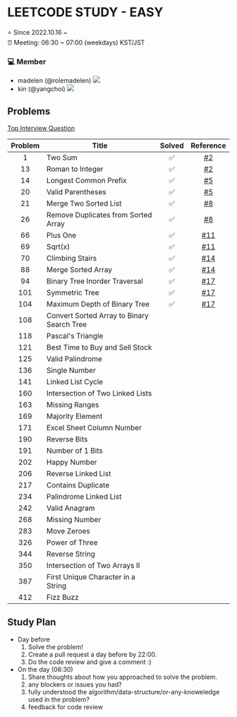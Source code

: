 # LEETCODE STUDY - EASY

⭐️ Since 2022.10.16 ~ <br />
⏰ Meeting: 06:30 ~ 07:00 (weekdays) KST/JST

### 💻 Member
- madelen (@rolemadelen) <img src="https://img.shields.io/badge/TypeScript-3178C6?style=flat-square&logo=TypeScript&logoColor=white"/>
- kin (@yangchoi) <img src="https://img.shields.io/badge/C++-00599C?style=flat-square&logo=C%2B%2B&logoColor=white"/>

## Problems
[Top Interview Question](https://leetcode.com/problem-list/top-interview-questions/?difficulty=EASY&page=1&sorting=W3sic29ydE9yZGVyIjoiREVTQ0VORElORyIsIm9yZGVyQnkiOiJGUk9OVEVORF9JRCJ9XQ%3D%3D)

| Problem | Title            | Solved  | Reference |
|:-------:|------------------|:-------:|:---------:|
| 1       | Two Sum          |   ✅    | [#2][i2] |
| 13      | Roman to Integer |   ✅    | [#2][i2] |
| 14      | Longest Common Prefix |  ✅  | [#5][i5] |
| 20      | Valid Parentheses |    ✅    | [#5][i5] |
| 21      | Merge Two Sorted List |  ✅  | [#8][i8] |
| 26      | Remove Duplicates from Sorted Array |    ✅    | [#8][i8] |
| 66      | Plus One |    ✅    | [#11][i11] |
| 69      | Sqrt(x) |    ✅    | [#11][i11] |
| 70      | Climbing Stairs |    ✅    | [#14][i14] |
| 88      | Merge Sorted Array |    ✅    | [#14][i14] |
| 94      | Binary Tree Inorder Traversal |    ✅    | [#17][i17] |
| 101     | Symmetric Tree |    ✅    | [#17][i17] |
| 104     | Maximum Depth of Binary Tree | ✅ |   [#17][i17]    |
| 108     | Convert Sorted Array to Binary Search Tree |        |  |
| 118     | Pascal's Triangle |        |  |
| 121     | Best Time to Buy and Sell Stock |       |
| 125     | Valid Palindrome |       |
| 136     | Single Number |       |
| 141     | Linked List Cycle |       |
| 160     | Intersection of Two Linked Lists |       |
| 163     | Missing Ranges |       |
| 169     | Majority Element |       |
| 171     | Excel Sheet Column Number |       |
| 190     | Reverse Bits |       |
| 191     | Number of 1 Bits |       |
| 202     | Happy Number |       |
| 206     | Reverse Linked List |       |
| 217     | Contains Duplicate |       |
| 234     | Palindrome Linked List |       |
| 242     | Valid Anagram |       |
| 268     | Missing Number |       |
| 283     | Move Zeroes |       |
| 326     | Power of Three |       |
| 344     | Reverse String |       |
| 350     | Intersection of Two Arrays II |       |
| 387     | First Unique Character in a String |       |
| 412     | Fizz Buzz |       |

## Study Plan
- Day before
  1. Solve the problem!
  2. Create a pull request a day before by 22:00.
  3. Do the code review and give a comment :)
- On the day (06:30)
  1. Share thoughts about how you approached to solve the problem.
  2. any blockers or issues you had?
  3. fully understood the algorithm/data-structure/or-any-knoweledge used in the problem?
  4. feedback for code review


[i2]: https://github.com/kinmadelen/easy/issues/2
[i5]: https://github.com/kinmadelen/easy/issues/5
[i8]: https://github.com/kinmadelen/easy/issues/8
[i11]: https://github.com/kinmadelen/easy/issues/11
[i14]: https://github.com/kinmadelen/easy/issues/14
[i17]: https://github.com/kinmadelen/easy/issues/17
